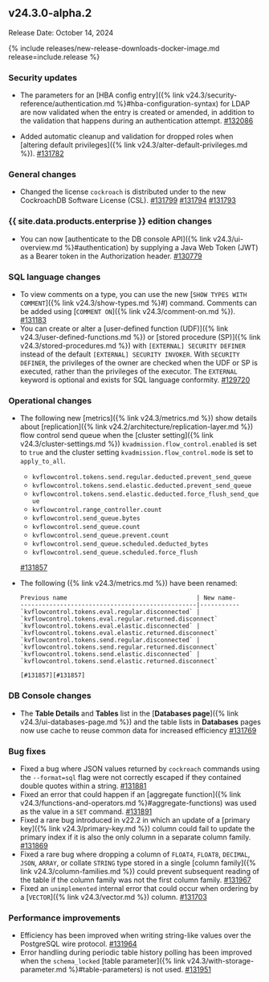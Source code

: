 ## v24.3.0-alpha.2

Release Date: October 14, 2024

{% include releases/new-release-downloads-docker-image.md release=include.release %}

<h3 id="v24-3-0-alpha-2-security-updates">Security updates</h3>

- The parameters for an [HBA config entry]({% link v24.3/security-reference/authentication.md %}#hba-configuration-syntax) for LDAP are now validated when the entry is created or amended, in addition to the validation that happens during an authentication attempt. [#132086][#132086]

- Added automatic cleanup and validation for dropped roles when [altering default privileges]({% link v24.3/alter-default-privileges.md %}). [#131782][#131782]

<h3 id="v24-3-0-alpha-2-general-changes">General changes</h3>

- Changed the license `cockroach` is distributed under to the new CockroachDB Software License (CSL). [#131799][#131799] [#131794][#131794] [#131793][#131793]

<h3 id="v24-3-0-alpha-2-{{-site.data.products.enterprise-}}-edition-changes">{{ site.data.products.enterprise }} edition changes</h3>

- You can now [authenticate to the DB console API]({% link v24.3/ui-overview.md %}#authentication) by supplying a Java Web Token (JWT) as a Bearer token in the Authorization header. [#130779][#130779]

<h3 id="v24-3-0-alpha-2-sql-language-changes">SQL language changes</h3>

- To view comments on a type, you can use the new [`SHOW TYPES WITH COMMENT`]({% link v24.3/show-types.md %}#) command. Comments can be added using [`COMMENT ON`]({% link v24.3/comment-on.md %}). [#131183][#131183]
- You can create or alter a [user-defined function (UDF)]({% link v24.3/user-defined-functions.md %}) or [stored procedure (SP)]({% link v24.3/stored-procedures.md %}) with `[EXTERNAL] SECURITY DEFINER` instead of the default `[EXTERNAL] SECURITY INVOKER`. With `SECURITY DEFINER`, the privileges of the owner are checked when the UDF or SP is executed, rather than the privileges of the executor. The `EXTERNAL` keyword is optional and exists for SQL language conformity. [#129720][#129720]

<h3 id="v24-3-0-alpha-2-operational-changes">Operational changes</h3>

- The following new [metrics]({% link v24.3/metrics.md %}) show details about [replication]({% link v24.2/architecture/replication-layer.md %}) flow control send queue when the [cluster setting]({% link v24.3/cluster-settings.md %}) `kvadmission.flow_control.enabled` is set to `true` and the cluster setting `kvadmission.flow_control.mode` is set to `apply_to_all`.
    - `kvflowcontrol.tokens.send.regular.deducted.prevent_send_queue`
    - `kvflowcontrol.tokens.send.elastic.deducted.prevent_send_queue`
    - `kvflowcontrol.tokens.send.elastic.deducted.force_flush_send_queue`
    - `kvflowcontrol.range_controller.count`
    - `kvflowcontrol.send_queue.bytes`
    - `kvflowcontrol.send_queue.count`
    - `kvflowcontrol.send_queue.prevent.count`
    - `kvflowcontrol.send_queue.scheduled.deducted_bytes`
    - `kvflowcontrol.send_queue.scheduled.force_flush`

    [#131857][#131857]

- The following ({% link v24.3/metrics.md %}) have been renamed:

      Previous name                                    | New name-
      -------------------------------------------------|-----------
      `kvflowcontrol.tokens.eval.regular.disconnected` | `kvflowcontrol.tokens.eval.regular.returned.disconnect`
      `kvflowcontrol.tokens.eval.elastic.disconnected` | `kvflowcontrol.tokens.eval.elastic.returned.disconnect`
      `kvflowcontrol.tokens.send.regular.disconnected` | `kvflowcontrol.tokens.send.regular.returned.disconnect`
      `kvflowcontrol.tokens.send.elastic.disconnected` | `kvflowcontrol.tokens.send.elastic.returned.disconnect`

      [#131857][#131857]

<h3 id="v24-3-0-alpha-2-db-console-changes">DB Console changes</h3>

- The **Table Details** and **Tables** list in the [**Databases page**]({% link v24.3/ui-databases-page.md %}) and the table lists in **Databases** pages now use cache to reuse common data for increased efficiency [#131769][#131769]

<h3 id="v24-3-0-alpha-2-bug-fixes">Bug fixes</h3>

- Fixed a bug where JSON values returned by `cockroach` commands using the `--format=sql` flag were not correctly escaped if they contained double quotes within a string. [#131881][#131881]
- Fixed an error that could happen if an [aggregate function]({% link v24.3/functions-and-operators.md %}#aggregate-functions) was used as the value in a `SET` command. [#131891][#131891]
- Fixed a rare bug introduced in v22.2 in which an update of a [primary key]({% link v24.3/primary-key.md %}) column could fail to update the primary index if it is also the only column in a separate column family. [#131869][#131869]
- Fixed a rare bug where dropping a column of `FLOAT4`, `FLOAT8`, `DECIMAL`, `JSON`, `ARRAY`, or collate `STRING` type stored in a single [column family]({% link v24.3/column-families.md %}) could prevent subsequent reading of the table if the column family was not the first column family. [#131967][#131967]
- Fixed an `unimplemented` internal error that could occur when ordering by a [`VECTOR`]({% link v24.3/vector.md %}) column. [#131703][#131703]

<h3 id="v24-3-0-alpha-2-performance-improvements">Performance improvements</h3>

- Efficiency has been improved when writing string-like values over the PostgreSQL wire protocol. [#131964][#131964]
- Error handling during periodic table history polling has been improved when the `schema_locked` [table parameter]({% link v24.3/with-storage-parameter.md %}#table-parameters) is not used. [#131951][#131951]

[#129720]: https://github.com/cockroachdb/cockroach/pull/129720
[#130779]: https://github.com/cockroachdb/cockroach/pull/130779
[#131183]: https://github.com/cockroachdb/cockroach/pull/131183
[#131703]: https://github.com/cockroachdb/cockroach/pull/131703
[#131714]: https://github.com/cockroachdb/cockroach/pull/131714
[#131769]: https://github.com/cockroachdb/cockroach/pull/131769
[#131782]: https://github.com/cockroachdb/cockroach/pull/131782
[#131793]: https://github.com/cockroachdb/cockroach/pull/131793
[#131794]: https://github.com/cockroachdb/cockroach/pull/131794
[#131799]: https://github.com/cockroachdb/cockroach/pull/131799
[#131805]: https://github.com/cockroachdb/cockroach/pull/131805
[#131827]: https://github.com/cockroachdb/cockroach/pull/131827
[#131857]: https://github.com/cockroachdb/cockroach/pull/131857
[#131869]: https://github.com/cockroachdb/cockroach/pull/131869
[#131881]: https://github.com/cockroachdb/cockroach/pull/131881
[#131891]: https://github.com/cockroachdb/cockroach/pull/131891
[#131951]: https://github.com/cockroachdb/cockroach/pull/131951
[#131964]: https://github.com/cockroachdb/cockroach/pull/131964
[#131967]: https://github.com/cockroachdb/cockroach/pull/131967
[#132086]: https://github.com/cockroachdb/cockroach/pull/132086
[#132100]: https://github.com/cockroachdb/cockroach/pull/132100
